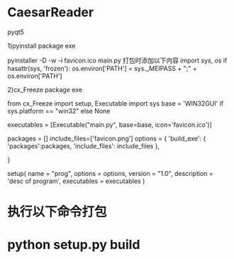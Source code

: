 # CaesarReader
pyqt5

1)pyinstall package exe

pyinstaller -D -w -i favicon.ico main.py
打包时添加以下内容
import sys, os
if hasattr(sys, 'frozen'):
    os.environ['PATH'] = sys._MEIPASS + ";" + os.environ['PATH']
    

2)cx_Freeze package exe

from cx_Freeze import setup, Executable
import sys
base = 'WIN32GUI' if sys.platform == "win32" else None


executables = [Executable("main.py", base=base, icon='favicon.ico')]

packages = []
include_files=['favicon.png']
options = {
    'build_exe': {
        'packages':packages,
        'include_files': include_files
    },

}

setup(
    name = "prog",
    options = options,
    version = "1.0",
    description = 'desc of program',
    executables = executables
)

# 执行以下命令打包
# python setup.py build
